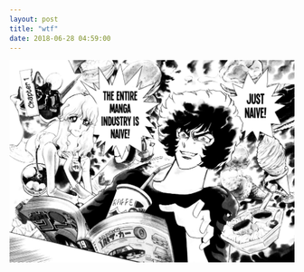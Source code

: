 ```yaml
---
layout: post
title: "wtf"
date: 2018-06-28 04:59:00
---
```


 <img src="images/3.jpg" class="center">
